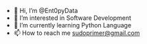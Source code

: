 - 👋 Hi, I’m @Ent0pyData
- 👀 I’m interested in Software Development
- 🌱 I’m currently learning Python Language
- 📫 How to reach me sudoprimer@gmail.com 

